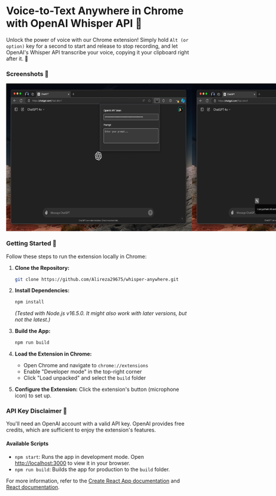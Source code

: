 # Voice-to-Text Anywhere in Chrome with OpenAI Whisper API 🚀

Unlock the power of voice with our Chrome extension! Simply hold `Alt (or option)` key for a second to start and release to stop recording, and let OpenAI's Whisper API transcribe your voice, copying it your clipboard right after it. 🎉

### Screenshots 📸

<div style="display: flex;">
    <img src="./screenshots/1.png" width="640" height="400" alt="Whisper Anywhere" style="flex: 1;">
    <img src="./screenshots/2.png" width="640" height="400" alt="Whisper Anywhere" style="flex: 1;">
    <img src="./screenshots/3.png" width="640" height="400" alt="Whisper Anywhere" style="flex: 1;">
    <img src="./screenshots/4.png" width="640" height="400" alt="Whisper Anywhere" style="flex: 1;">
</div>

### Getting Started 🔧

Follow these steps to run the extension locally in Chrome:

1. **Clone the Repository:** 
    ```sh
    git clone https://github.com/Alireza29675/whisper-anywhere.git
    ```
2. **Install Dependencies:** 
    ```sh
    npm install
    ```
   *(Tested with Node.js v16.5.0. It might also work with later versions, but not the latest.)*
3. **Build the App:** 
    ```sh
    npm run build
    ```
4. **Load the Extension in Chrome:**
    - Open Chrome and navigate to `chrome://extensions`
    - Enable "Developer mode" in the top-right corner
    - Click "Load unpacked" and select the `build` folder

5. **Configure the Extension:** Click the extension's button (microphone icon) to set up.

### API Key Disclaimer 🔑

You'll need an OpenAI account with a valid API key. OpenAI provides free credits, which are sufficient to enjoy the extension's features.

#### Available Scripts

- `npm start`: Runs the app in development mode. Open [http://localhost:3000](http://localhost:3000) to view it in your browser.
- `npm run build`: Builds the app for production to the `build` folder.

For more information, refer to the [Create React App documentation](https://create-react-app.dev/docs/getting-started/) and [React documentation](https://facebook.github.io/create-react-app/docs/getting-started).
